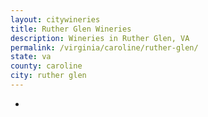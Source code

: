 ```yaml
---
layout: citywineries
title: Ruther Glen Wineries
description: Wineries in Ruther Glen, VA
permalink: /virginia/caroline/ruther-glen/
state: va
county: caroline
city: ruther glen
---
```

-
